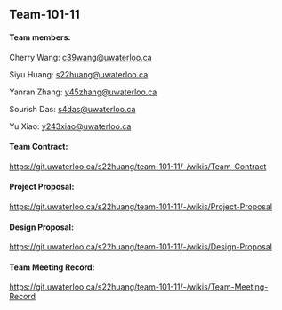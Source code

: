 ## Team-101-11

#### Team members:

Cherry Wang: c39wang@uwaterloo.ca 

Siyu Huang: s22huang@uwaterloo.ca

Yanran Zhang: y45zhang@uwaterloo.ca

Sourish Das: s4das@uwaterloo.ca

Yu Xiao: y243xiao@uwaterloo.ca

#### Team Contract: 
https://git.uwaterloo.ca/s22huang/team-101-11/-/wikis/Team-Contract

#### Project Proposal:
https://git.uwaterloo.ca/s22huang/team-101-11/-/wikis/Project-Proposal

#### Design Proposal: 
https://git.uwaterloo.ca/s22huang/team-101-11/-/wikis/Design-Proposal

#### Team Meeting Record:
https://git.uwaterloo.ca/s22huang/team-101-11/-/wikis/Team-Meeting-Record



